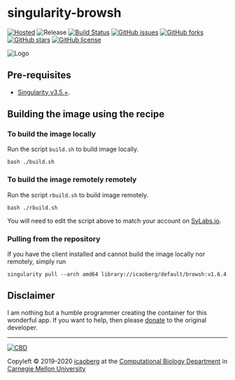 # singularity-browsh
[![Hosted](https://img.shields.io/badge/hosted-sylabs.io-red.svg)](https://cloud.sylabs.io/library/icaoberg/default/browsh)
![Release](https://img.shields.io/badge/release-v1.6.4-green.svg)
[![Build Status](https://travis-ci.org/icaoberg/singularity-browsh.svg?branch=master)](https://travis-ci.org/icaoberg/singularity-browsh)
[![GitHub issues](https://img.shields.io/github/issues/icaoberg/singularity-browsh.svg)](https://github.com/icaoberg/singularity-browsh/issues)
[![GitHub forks](https://img.shields.io/github/forks/icaoberg/singularity-browsh.svg)](https://github.com/icaoberg/singularity-browsh/network)
[![GitHub stars](https://img.shields.io/github/stars/icaoberg/singularity-browsh.svg)](https://github.com/icaoberg/singularity-browsh/stargazers)
[![GitHub license](https://img.shields.io/badge/license-GPLv3-blue.svg)](https://www.gnu.org/licenses/quick-guide-gplv3.en.html)

![Logo](https://www.brow.sh/assets/images/browsh-header.jpg)

## Pre-requisites

* [Singularity v3.5.+](https://sylabs.io/docs/).

## Building the image using the recipe

### To build the image locally
Run the script `build.sh` to build image locally.

```
bash ./build.sh
```

### To build the image remotely remotely
Run the script `rbuild.sh` to build image remotely.

```
bash ./rbuild.sh
```

You will need to edit the script above to match your account on [SyLabs.io](https://sylabs.io/).

### Pulling from the repository
If you have the client installed and cannot build the image locally nor remotely, simply run

```
singularity pull --arch amd64 library://icaoberg/default/browsh:v1.6.4
```

## Disclaimer

I am nothing but a humble programmer creating the container for this wonderful app. If you want to help, then please [donate](https://www.brow.sh/donate/) to the original developer.

---
[![CBD](http://www.cbd.cmu.edu/wp-content/uploads/2017/07/wordpress-default.png)](http://www.cbd.cmu.edu)

Copyleft © 2019-2020 [icaoberg](http://www.andrew.cmu.edu/~icaoberg) at the [Computational Biology Department](http://www.cbd.cmu.edu) in [Carnegie Mellon University](http://www.cmu.edu)

